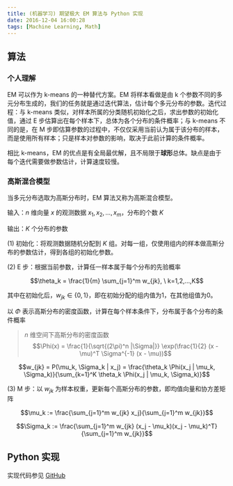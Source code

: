 ```yaml
---
title: (机器学习) 期望极大 EM 算法与 Python 实现
date: 2016-12-04 16:00:28
tags: [Machine Learning, Math]
---
```


## 算法

### 个人理解

EM 可以作为 k-means 的一种替代方案。EM 将样本看做是由 k 个参数不同的多元分布生成的，我们的任务就是通过迭代算法，估计每个多元分布的参数。迭代过程：与 k-means 类似，对样本所属的分类随机初始化之后，求出参数的初始化值，通过 E 步估算出在每个样本下，总体为各个分布的条件概率；与 k-means 不同的是，在 M 步即估算参数的过程中，不仅仅采用当前认为属于该分布的样本，而是使用所有样本；只是样本对参数的影响，取决于此前计算的条件概率。

相比 k-means，EM 的优点是有全局最优解，且不局限于**球形**总体。缺点是由于每个迭代需要做参数估计，计算速度较慢。

### 高斯混合模型

当多元分布选取为高斯分布时，EM 算法又称为高斯混合模型。

<!-- more -->

输入：$n$ 维向量 $x$ 的观测数据 $x_1,x_2,…,x_m$，分布的个数 $K$

输出：$K$ 个分布的参数

(1) 初始化：将观测数据随机分配到 $K$ 组。对每一组，仅使用组内的样本做高斯分布的参数估计，得到各组的初始化参数。

(2) E 步：根据当前参数，计算任一样本属于每个分布的先验概率

$$\theta_k = \frac{1}{m} \sum_{j=1}^m w_{jk}, \ k=1,2,…,K$$

其中在初始化后，$w_{jk} \in \{0, 1\}$，即在初始分配的组内值为1，在其他组值为0。

以 $\Phi$ 表示高斯分布的密度函数，计算在每个样本条件下，分布属于各个分布的条件概率

> $n$ 维空间下高斯分布的密度函数 $$\Phi(x) = \frac{1}{\sqrt{(2\pi)^n |\Sigma|}} \exp(\frac{1}{2} (x - \mu)^T \Sigma^{-1} (x - \mu))$$

$$w_{jk} = P(\mu_k, \Sigma_k | x_j) = \frac{\theta_k \Phi(x_j | \mu_k, \Sigma_k)}{\sum_{k=1}^K \theta_k \Phi(x_j | \mu_k, \Sigma_k)}$$

(3) M 步：以 $w_{jk}$ 为样本权重，更新每个高斯分布的参数，即均值向量和协方差矩阵

$$\mu_k := \frac{\sum_{j=1}^m w_{jk} x_j}{\sum_{j=1}^m w_{jk}}$$

$$\Sigma_k := \frac{\sum_{j=1}^m w_{jk} (x_j - \mu_k)(x_j - \mu_k)^T}{\sum_{j=1}^m w_{jk}}$$

## Python 实现

实现代码参见 [GitHub](https://github.com/ferris-wufei/algorithm_ml/blob/master/ml_EM.py)